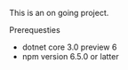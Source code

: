 This is an on going project. 

Prerequesties
- dotnet core 3.0 preview 6
- npm version 6.5.0 or latter

